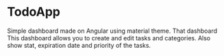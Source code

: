# TodoApp

Simple dashboard made on Angular using material theme.
That dashboard This dashboard allows you to create and edit tasks and categories. 
Also show stat, expiration date and priority of the tasks.





